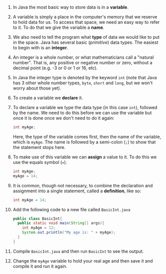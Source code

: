 1. In Java the most basic way to store data is in a **variable**.
2. A variable is simply a place in the computer's memory that we reserve to hold data for us. To access that space, we need an easy way to refer to it. To do that we give the variable a **name**.
3. We also need to tell the program what **type** of data we would like to put in the space. Java has several basic \(_primitive_\) data types. The easiest to begin with is an **integer**.
4. An integer is a whole number, or what mathematicians call a "natural number". That is, any positive or negative number or zero, without a decimal point \(e.g. -3 or 0 or 1 or 16, etc\).
5. In Java the integer type is denoted by the keyword `int` (note that Java has 3 other whole number types, `byte`, `short` and `long`, but we won't worry about those yet).
6. To create a variable we **declare** it.
7. To declare a variable we type the data type \(in this case `int`\), followed by the name. We need to do this before we can use the variable but once it is done once we don't need to do it again:

   ```java
   int myAge;
   ```

   Here, the type of the variable comes first, then the name of the variable, which is `myAge`. The name is followed by a semi-colon \(`;`\) to show that the statement stops here.
8. To make use of this variable we can **assign** a value to it. To do this we use the equals symbol \(`=`\).

   ```java
   int myAge;
   myAge = 14;
   ```

9. It is common, though not necessary, to combine the declaration and assignment into a single statement, called a **definition**, like so:

   ```java
   int myAge = 14;
   ```

10. Add the following code to a new file called `BasicInt.java`

    ```java
    public class BasicInt{
      public static void main(String[] args){
        int myAge = 12;
        System.out.println("My age is: " + myAge);
      }
    }
    ```

11. Compile `BasicInt.java` and then run `BasicInt` to see the output.
12. Change the `myAge` variable to hold your real age and then save it and compile it and run it again.